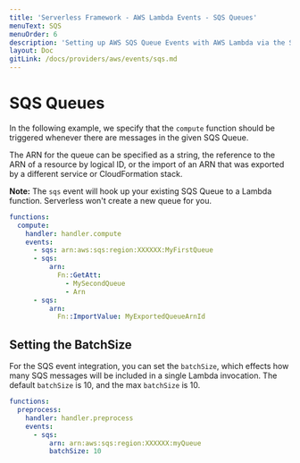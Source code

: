 ```yaml
---
title: 'Serverless Framework - AWS Lambda Events - SQS Queues'
menuText: SQS
menuOrder: 6
description: 'Setting up AWS SQS Queue Events with AWS Lambda via the Serverless Framework'
layout: Doc
gitLink: /docs/providers/aws/events/sqs.md
---
```


# SQS Queues

In the following example, we specify that the `compute` function should be triggered whenever there are messages in the given SQS Queue.

The ARN for the queue can be specified as a string, the reference to the ARN of a resource by logical ID, or the import of an ARN that was exported by a different service or CloudFormation stack.

**Note:** The `sqs` event will hook up your existing SQS Queue to a Lambda function. Serverless won't create a new queue for you.

```yml
functions:
  compute:
    handler: handler.compute
    events:
      - sqs: arn:aws:sqs:region:XXXXXX:MyFirstQueue
      - sqs:
          arn:
            Fn::GetAtt:
              - MySecondQueue
              - Arn
      - sqs:
          arn:
            Fn::ImportValue: MyExportedQueueArnId
```

## Setting the BatchSize

For the SQS event integration, you can set the `batchSize`, which effects how many SQS messages will be included in a single Lambda invocation. The default `batchSize` is 10, and the max `batchSize` is 10.

```yml
functions:
  preprocess:
    handler: handler.preprocess
    events:
      - sqs:
          arn: arn:aws:sqs:region:XXXXXX:myQueue
          batchSize: 10
```
